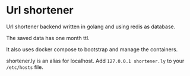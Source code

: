# Url shortener

Url shortener backend written in golang and using redis as database.

The saved data has one month ttl.

It also uses docker compose to bootstrap and manage the containers.

shortener.ly is an alias for localhost. Add `127.0.0.1 shortener.ly` to your `/etc/hosts` file.